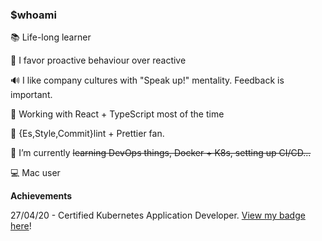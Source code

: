 ### $whoami

<!--
**jozsefDevs/jozsefDevs** is a ✨ _special_ ✨ repository because its `README.md` (this file) appears on your GitHub profile.
-->

📚 Life-long learner

🧠 I favor proactive behaviour over reactive

🔊 I like company cultures with "Speak up!" mentality. Feedback is important.

🔭 Working with React + TypeScript most of the time

👮 {Es,Style,Commit}lint + Prettier fan.

🌱 I’m currently ~~learning DevOps things, Docker + K8s, setting up CI/CD...~~

💻 Mac user 

**Achievements**

27/04/20 - Certified Kubernetes Application Developer. [View my badge here](https://www.credly.com/badges/bea6bd4d-ca34-4c1a-8ad8-66be23891575/public_url)!
